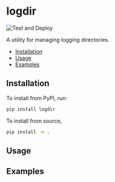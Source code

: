 # logdir

![Test and Deploy](https://github.com/btjanaka/logdir/workflows/Test%20and%20Deploy/badge.svg?branch=master)

A utility for managing logging directories.

<!-- vim-markdown-toc GFM -->

* [Installation](#installation)
* [Usage](#usage)
* [Examples](#examples)

<!-- vim-markdown-toc -->

## Installation

To install from PyPI, run:

```bash
pip install logdir
```

To install from source,

```bash
pip install -e .
```

## Usage

## Examples
